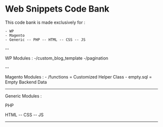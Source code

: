 # Web Snippets Code Bank

This code bank is made exclusively for :

	- WP
	- Magento
	- Generic -- PHP -- HTML -- CSS -- JS
  

--

WP Modules : 
	-/custom_blog_template
	-/pagination

--

Magento Modules : 
	- /functions = Customized Helper Class
	- empty.sql  = Empty Backend Data
  
---

Generic Modules : 

PHP

HTML -- CSS -- JS

---





  
